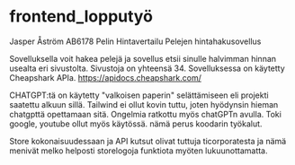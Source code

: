# frontend_lopputyö
Jasper Åström
AB6178
Pelin Hintavertailu
Pelejen hintahakusovellus

Sovelluksella voit hakea pelejä ja sovellus etsii sinulle halvimman hinnan usealta eri sivustolta. Sivustoja on yhteensä 34.
Sovelluksessa on käytetty Cheapshark APIa. https://apidocs.cheapshark.com/


CHATGPT:tä on käytetty "valkoisen paperin" selättämiseen eli projekti saatettu alkuun sillä. Tailwind ei ollut kovin tuttu, joten hyödynsin hieman
chatgpttä opettamaan sitä. Ongelmia ratkottu myös chatGPTn avulla. Toki google, youtube ollut myös käytössä. nämä perus koodarin työkalut.

Store kokonaisuudessaan ja API kutsut olivat tuttuja ticorporatesta ja nämä menivät melko helposti storelogoja funktiota myöten lukuunottamatta.
 
